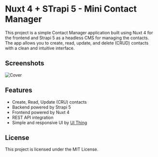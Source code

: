 # Nuxt 4 + STrapi 5 - Mini Contact Manager

This project is a simple Contact Manager application built using Nuxt 4 for the frontend and Strapi 5 as a headless CMS for managing the contacts. The app allows you to create, read, update, and delete (CRUD) contacts with a clean and intuitive interface.

## Screenshots

![Cover](/contact-manager-image.PNG)

## Features

- Create, Read, Update (CRU) contacts
- Backend powered by Strapi 5
- Frontend powered by Nuxt 4
- REST API integration
- Simple and responsive UI by [UI Thing](https://ui-thing.behonbaker.com/getting-started/introduction)

## License

This project is licensed under the MIT License.
